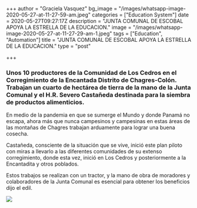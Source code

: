 +++
author = "Graciela Vasquez"
bg_image = "/images/whatsapp-image-2020-05-27-at-11-27-59-am.jpeg"
categories = ["Education System"]
date = 2020-05-27T09:27:17Z
description = "JUNTA COMUNAL DE ESCOBAL APOYA LA ESTRELLA DE LA EDUCACION."
image = "/images/whatsapp-image-2020-05-27-at-11-27-29-am-1.jpeg"
tags = ["Education", "Automation"]
title = "JUNTA COMUNAL DE ESCOBAL APOYA LA ESTRELLA DE LA EDUCACION."
type = "post"

+++
### Unos 10 productores de la Comunidad de Los Cedros en el Corregimiento de la Encantada Distrito de Chagres-Colón. Trabajan un cuarto de hectárea de tierra de la mano de la Junta Comunal y el H.R. Severo Castañeda destinada para la siembra de productos alimenticios.

En medio de la pandemia en que se sumerge el Mundo y donde Panamá no escapa, ahora más que nunca campesinos y campesinas en estas áreas de las montañas de Chagres trabajan arduamente para lograr una buena cosecha.

Castañeda, consciente de la situación que se vive, inició este plan piloto con miras a llevarlo a las diferentes comunidades de su extenso corregimiento, donde esta vez, inició en Los Cedros y posteriormente a la Encantadita y otros poblados.

Estos trabajos se realizan con un tractor, y la mano de obra de moradores y colaboradores de la Junta Comunal es esencial para obtener los beneficios dijo el edil.

![](/images/whatsapp-image-2020-05-27-at-11-27-59-am.jpeg)